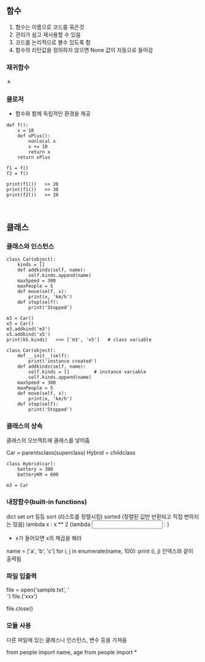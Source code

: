 <!-- python -->

## 함수

1. 함수는 이름으로 코드를 묶은것
2. 관리가 쉽고 재사용할 수 있음
3. 코드를 논리적으로 볼수 있도록 함
4. 함수의 리턴값을 정의하지 않으면 None 값이 자동으로 들어감

### 재귀함수

ㅊ

### 클로저

- 함수와 함께 독립적인 환경을 제공

```
def f():
    x = 10
    def xPlus():
        nonlocal x
        x += 10
        return x
    return xPlus

f1 = f()
f2 = f()

print(f1())   >> 20
print(f1())   >> 30
print(f2())   >> 20
```

<br>

## 클래스

### 클래스와 인스턴스

```
class Car(object):
    kinds = []
    def addkinds(self, name):
        self.kinds.append(name)
    maxSpeed = 300
    maxPeople = 5
    def move(self, x):
        print(x, 'km/h')
    def stop(self):
        print('Stopped')

m3 = Car()
x5 = Car()
m3.addkind('m3')
x5.addkind('x5')
print(k5.kinds)   >>> ['m3', 'x5']   # class variable
```

```
class Car(object):
    def __init__(self):
        print('instance created')
    def addkinds(self, name):
        self.kinds = []         # instance variable
        self.kinds.append(name)
    maxSpeed = 300
    maxPeople = 5
    def move(self, x):
        print(x, 'km/h')
    def stop(self):
        print('Stopped')

```

### 클래스의 상속

클래스의 오브젝트에 클래스를 넣어줌

Car = parentsclass(superclass)
Hybrid = childclass

```
class Hybrid(car):
    battery = 300
    batteryKM = 600

m3 = Car

```

### 내장함수(built-in functions)

dict
set
ort
등등
sort (리스트를 정렬시킴)
sorted (정렬된 값만 반환되고 직접 변하지는 않음)
lambda x : x \*\* 2 (lambda <input> : <output>)

- x가 들어오면 x의 제곱을 해라

name = ['a', 'b', 'c']
for i, j in enumerate(name, 100):
print (i, j)
인덱스와 같이 출력됨

### 파일 입출력

file = open('sample.txt', '<option>')
file.<method>('xxx')

file.close()

### 모듈 사용

다른 파일에 있는 클래스나 인스턴스, 변수 등을 가져옴

from people import name, age
from people import \*
